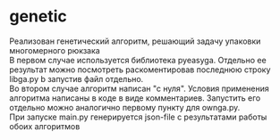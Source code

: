 # genetic

Реализован генетический алгоритм, решающий задачу упаковки многомерного рюкзака <br>
В первом случае используется библиотека pyeasyga. Отдельно ее результат можно посмотреть раскоментировав последнюю строку libga.py b запустив файл отдельно.<br>
Во втором случае алгоритм написан "с нуля". Условия применения алгоритма написаны в коде в виде комментариев. Запустить его отдельно можно аналогично первому пункту для ownga.py.<br>
При запуске main.py генерируется json-file с результатами работы обоих алгоритмов
